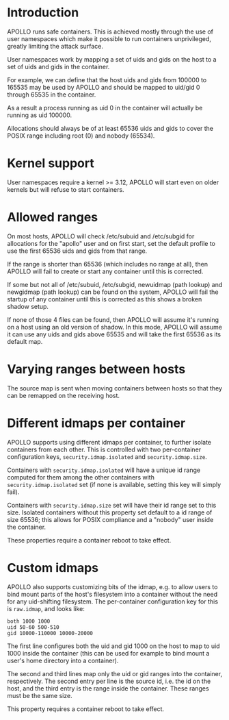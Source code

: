 # Introduction
APOLLO runs safe containers. This is achieved mostly through the use of
user namespaces which make it possible to run containers unprivileged,
greatly limiting the attack surface.

User namespaces work by mapping a set of uids and gids on the host to a
set of uids and gids in the container.


For example, we can define that the host uids and gids from 100000 to
165535 may be used by APOLLO and should be mapped to uid/gid 0 through
65535 in the container.

As a result a process running as uid 0 in the container will actually be
running as uid 100000.

Allocations should always be of at least 65536 uids and gids to cover
the POSIX range including root (0) and nobody (65534).

# Kernel support
User namespaces require a kernel >= 3.12, APOLLO will start even on older
kernels but will refuse to start containers.

# Allowed ranges
On most hosts, APOLLO will check /etc/subuid and /etc/subgid for
allocations for the "apollo" user and on first start, set the default
profile to use the first 65536 uids and gids from that range.

If the range is shorter than 65536 (which includes no range at all),
then APOLLO will fail to create or start any container until this is corrected.

If some but not all of /etc/subuid, /etc/subgid, newuidmap (path lookup)
and newgidmap (path lookup) can be found on the system, APOLLO will fail
the startup of any container until this is corrected as this shows a
broken shadow setup.

If none of those 4 files can be found, then APOLLO will assume it's running
on a host using an old version of shadow. In this mode, APOLLO will assume
it can use any uids and gids above 65535 and will take the first 65536
as its default map.

# Varying ranges between hosts
The source map is sent when moving containers between hosts so that they
can be remapped on the receiving host.

# Different idmaps per container
APOLLO supports using different idmaps per container, to further isolate
containers from each other. This is controlled with two per-container
configuration keys, `security.idmap.isolated` and `security.idmap.size`.

Containers with `security.idmap.isolated` will have a unique id range computed
for them among the other containers with `security.idmap.isolated` set (if none
is available, setting this key will simply fail).

Containers with `security.idmap.size` set will have their id range set to this
size. Isolated containers without this property set default to a id range of
size 65536; this allows for POSIX compliance and a "nobody" user inside the
container.

These properties require a container reboot to take effect.

# Custom idmaps
APOLLO also supports customizing bits of the idmap, e.g. to allow users to bind
mount parts of the host's filesystem into a container without the need for any
uid-shifting filesystem. The per-container configuration key for this is
`raw.idmap`, and looks like:

    both 1000 1000
    uid 50-60 500-510
    gid 10000-110000 10000-20000

The first line configures both the uid and gid 1000 on the host to map to uid
1000 inside the container (this can be used for example to bind mount a user's
home directory into a container).

The second and third lines map only the uid or gid ranges into the container,
respectively. The second entry per line is the source id, i.e. the id on the
host, and the third entry is the range inside the container. These ranges must
be the same size.

This property requires a container reboot to take effect.
